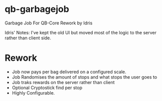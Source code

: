 # qb-garbagejob
Garbage Job For QB-Core Rework by Idris

Idris' Notes: I've kept the old UI but moved most of the logic to the server rather than client side.

# Rework
- Job now pays per bag delivered on a configured scale.
- Job Randomises the amount of stops and what stops the user goes to
- Job traks rewards on the server rather than client
- Optional Cryptostick find per stop
- Highly Configurable.